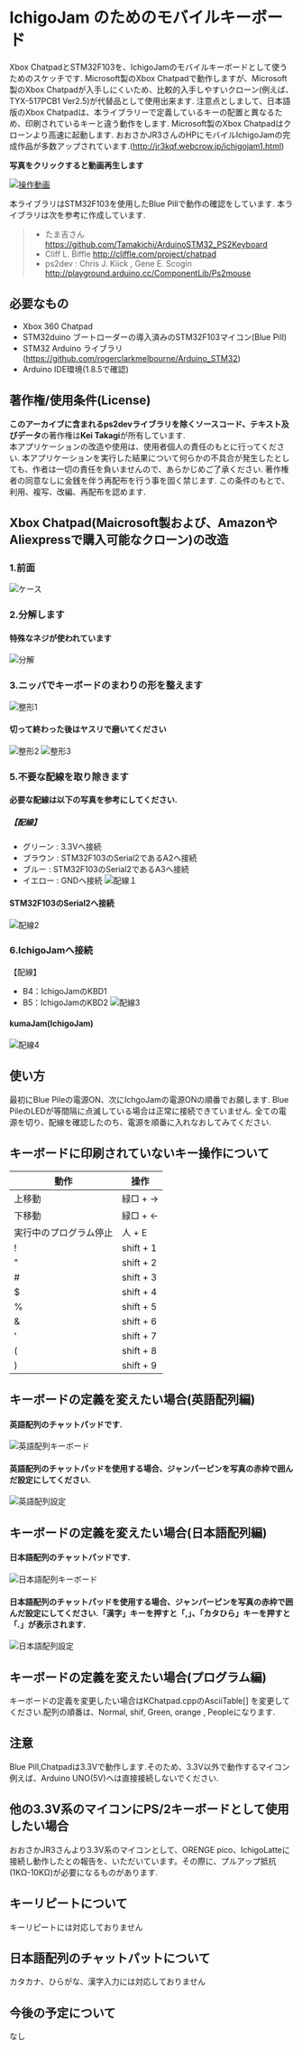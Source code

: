 # IchigoJam のためのモバイルキーボード
Xbox ChatpadとSTM32F103を、IchigoJamのモバイルキーボードとして使うためのスケッチです.
Microsoft製のXbox Chatpadで動作しますが、Microsoft製のXbox Chatpadが入手しにくいため、比較的入手しやすいクローン(例えば、TYX-517PCB1 Ver2.5)が代替品として使用出来ます.
注意点としまして、日本語版のXbox Chatpadは、本ライブラリーで定義しているキーの配置と異なるため、印刷されているキーと違う動作をします.
Microsoft製のXbox Chatpadはクローンより高速に起動します.
おおさかJR3さんのHPにモバイルIchigoJamの完成作品が多数アップされています.(http://jr3kqf.webcrow.jp/ichigojam1.html)

****写真をクリックすると動画再生します****

[![操作動画](./img/xboxchatpad001.jpg)](https://www.youtube.com/watch?v=SU7z1RscJkg&vl=ja)

本ライブラリはSTM32F103を使用したBlue Pillで動作の確認をしています.
本ライブラリは次を参考に作成しています.
> - たま吉さん      https://github.com/Tamakichi/ArduinoSTM32_PS2Keyboard
> - Cliff L. Biffle http://cliffle.com/project/chatpad
> - ps2dev : Chris J. Kiick , Gene E. Scogin  http://playground.arduino.cc/ComponentLib/Ps2mouse
## 必要なもの
- Xbox 360 Chatpad
- STM32duino ブートローダーの導入済みのSTM32F103マイコン(Blue Pill)
- STM32 Arduino ライブラリ(https://github.com/rogerclarkmelbourne/Arduino_STM32)
- Arduino IDE環境(1.8.5で確認)

## 著作権/使用条件(License)
**このアーカイブに含まれるps2devライブラリを除くソースコード、テキスト及びデータ**の著作権は**Kei Takagi**が所有しています.  
本アプリケーションの改造や使用は、使用者個人の責任のもとに行ってください.
本アプリケーションを実行した結果について何らかの不具合が発生したとしても、作者は一切の責任を負いませんので、あらかじめご了承ください.
著作権者の同意なしに金銭を伴う再配布を行う事を固く禁じます.
この条件のもとで、利用、複写、改編、再配布を認めます.

## Xbox Chatpad(Maicrosoft製および、AmazonやAliexpressで購入可能なクローン)の改造
### 1.前面
![ケース](./img/xboxchatpad002.jpg)
### 2.分解します
#### 特殊なネジが使われています
![分解](./img/xboxchatpad003.jpg)
### 3.ニッパでキーボードのまわりの形を整えます
![整形1](./img/xboxchatpad004.jpg)
#### 切って終わった後はヤスリで磨いてください
![整形2](./img/xboxchatpad005.jpg)
![整形3](./img/xboxchatpad005a.jpg)

### 5.不要な配線を取り除きます
#### 必要な配線は以下の写真を参考にしてください.
##### 【配線】
- グリーン : 3.3Vへ接続
- ブラウン : STM32F103のSerial2であるA2へ接続
- ブルー  : STM32F103のSerial2であるA3へ接続
- イエロー : GNDへ接続
![配線１](./img/xboxchatpad006.jpg)
#### STM32F103のSerial2へ接続
![配線2](./img/xboxchatpad007.jpg)
### 6.IchigoJamへ接続
【配線】
- B4：IchigoJamのKBD1
- B5：IchigoJamのKBD2
![配線3](./img/xboxchatpad008.jpg)
#### kumaJam(IchigoJam)
![配線4](./img/xboxchatpad009.jpg)

## 使い方
最初にBlue Pileの電源ON、次にIchgoJamの電源ONの順番でお願します.
Blue PileのLEDが等間隔に点滅している場合は正常に接続できていません.
全ての電源を切り、配線を確認したのち、電源を順番に入れなおしてみてください.

## キーボードに印刷されていないキー操作について
|**動作**|**操作**|
|--------|--------|
|上移動|緑□ + →|
|下移動|緑□ + ←|
|実行中のプログラム停止|人 + E|
|!|shift + 1|
|"|shift + 2|
|#|shift + 3|
|$|shift + 4|
|%|shift + 5|
|&|shift + 6|
|'|shift + 7|
|(|shift + 8|
|)|shift + 9|

## キーボードの定義を変えたい場合(英語配列編)
#### 英語配列のチャットパッドです.
![英語配列キーボード](./img/xboxchatpad201.jpg)
#### 英語配列のチャットパッドを使用する場合、ジャンパーピンを写真の赤枠で囲んだ設定にしてください.
![英語配列設定](./img/xboxchatpad101.jpg)

## キーボードの定義を変えたい場合(日本語配列編)
#### 日本語配列のチャットパッドです.
![日本語配列キーボード](./img/xboxchatpad202.jpg)
#### 日本語配列のチャットパッドを使用する場合、ジャンパーピンを写真の赤枠で囲んだ設定にしてください.「漢字」キーを押すと「,」、「カタひら」キーを押すと「.」が表示されます.
![日本語配列設定](./img/xboxchatpad102.jpg)

## キーボードの定義を変えたい場合(プログラム編)
キーボードの定義を変更したい場合はKChatpad.cppのAsciiTable[] を変更してください.配列の順番は、Normal, shif, Green, orange , Peopleになります.

## 注意
Blue Pill,Chatpadは3.3Vで動作します.そのため、3.3V以外で動作するマイコン例えば、Arduino UNO(5V)へは直接接続しないでください.

## 他の3.3V系のマイコンにPS/2キーボードとして使用したい場合
おおさかJR3さんより3.3V系のマイコンとして、ORENGE pico、IchigoLatteに接続し動作したとの報告を、いただいています。その際に、プルアップ抵抗(1KΩ-10KΩ)が必要になるものがあります.

## キーリピートについて
キーリピートには対応しておりません

## 日本語配列のチャットパットについて
カタカナ、ひらがな、漢字入力には対応しておりません

## 今後の予定について
なし

